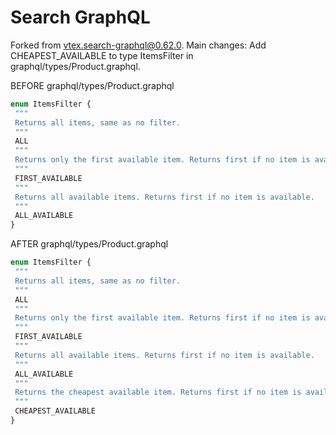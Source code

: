 # Search GraphQL

Forked from vtex.search-graphql@0.62.0. Main changes: Add CHEAPEST_AVAILABLE to type ItemsFilter in graphql/types/Product.graphql.


BEFORE
graphql/types/Product.graphql

```graphql
enum ItemsFilter {
 """
 Returns all items, same as no filter.
 """
 ALL
 """
 Returns only the first available item. Returns first if no item is available.
 """
 FIRST_AVAILABLE
 """
 Returns all available items. Returns first if no item is available.
 """
 ALL_AVAILABLE
}
```

AFTER
graphql/types/Product.graphql

```graphql
enum ItemsFilter {
 """
 Returns all items, same as no filter.
 """
 ALL
 """
 Returns only the first available item. Returns first if no item is available.
 """
 FIRST_AVAILABLE
 """
 Returns all available items. Returns first if no item is available.
 """
 ALL_AVAILABLE
 """
 Returns the cheapest available item. Returns first if no item is available.
 """
 CHEAPEST_AVAILABLE
}
```
